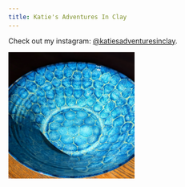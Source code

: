 ```yaml
---
title: Katie's Adventures In Clay
---
```


Check out my instagram: [@katiesadventuresinclay](https://instagram.com/katiesadventuresinclay).

<img src="https://github.com/jascha00/skills-github-pages/blob/main/images/bowl.webp" alt="pretty blue bowl" style="width:50%;"/>
